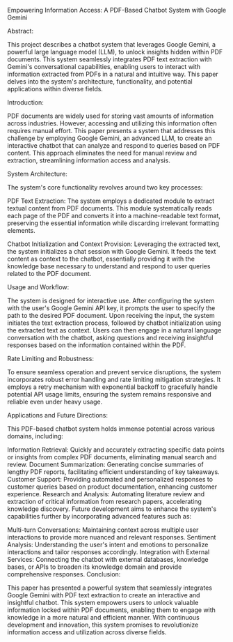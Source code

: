 Empowering Information Access: A PDF-Based Chatbot System with Google Gemini

Abstract:

This project describes a chatbot system that leverages Google Gemini, a powerful large language model (LLM), to unlock insights hidden within PDF documents. This system seamlessly integrates PDF text extraction with Gemini's conversational capabilities, enabling users to interact with information extracted from PDFs in a natural and intuitive way. This paper delves into the system's architecture, functionality, and potential applications within diverse fields.

Introduction:

PDF documents are widely used for storing vast amounts of information across industries. However, accessing and utilizing this information often requires manual effort. This paper presents a system that addresses this challenge by employing Google Gemini, an advanced LLM, to create an interactive chatbot that can analyze and respond to queries based on PDF content. This approach eliminates the need for manual review and extraction, streamlining information access and analysis.

System Architecture:

The system's core functionality revolves around two key processes:

PDF Text Extraction: The system employs a dedicated module to extract textual content from PDF documents. This module systematically reads each page of the PDF and converts it into a machine-readable text format, preserving the essential information while discarding irrelevant formatting elements.

Chatbot Initialization and Context Provision: Leveraging the extracted text, the system initializes a chat session with Google Gemini. It feeds the text content as context to the chatbot, essentially providing it with the knowledge base necessary to understand and respond to user queries related to the PDF document.

Usage and Workflow:

The system is designed for interactive use. After configuring the system with the user's Google Gemini API key, it prompts the user to specify the path to the desired PDF document. Upon receiving the input, the system initiates the text extraction process, followed by chatbot initialization using the extracted text as context. Users can then engage in a natural language conversation with the chatbot, asking questions and receiving insightful responses based on the information contained within the PDF.

Rate Limiting and Robustness:

To ensure seamless operation and prevent service disruptions, the system incorporates robust error handling and rate limiting mitigation strategies. It employs a retry mechanism with exponential backoff to gracefully handle potential API usage limits, ensuring the system remains responsive and reliable even under heavy usage.

Applications and Future Directions:

This PDF-based chatbot system holds immense potential across various domains, including:

Information Retrieval: Quickly and accurately extracting specific data points or insights from complex PDF documents, eliminating manual search and review.
Document Summarization: Generating concise summaries of lengthy PDF reports, facilitating efficient understanding of key takeaways.
Customer Support: Providing automated and personalized responses to customer queries based on product documentation, enhancing customer experience.
Research and Analysis: Automating literature review and extraction of critical information from research papers, accelerating knowledge discovery.
Future development aims to enhance the system's capabilities further by incorporating advanced features such as:

Multi-turn Conversations: Maintaining context across multiple user interactions to provide more nuanced and relevant responses.
Sentiment Analysis: Understanding the user's intent and emotions to personalize interactions and tailor responses accordingly.
Integration with External Services: Connecting the chatbot with external databases, knowledge bases, or APIs to broaden its knowledge domain and provide comprehensive responses.
Conclusion:

This paper has presented a powerful system that seamlessly integrates Google Gemini with PDF text extraction to create an interactive and insightful chatbot. This system empowers users to unlock valuable information locked within PDF documents, enabling them to engage with knowledge in a more natural and efficient manner. With continuous development and innovation, this system promises to revolutionize information access and utilization across diverse fields.

